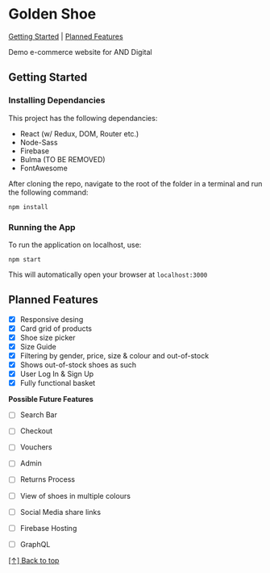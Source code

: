# Golden Shoe

[Getting Started](#getting-started) | [Planned Features](#Planned-Features)

Demo e-commerce website for AND Digital

## Getting Started

### Installing Dependancies

This project has the following dependancies:

- React (w/ Redux, DOM, Router etc.)
- Node-Sass
- Firebase
- Bulma (TO BE REMOVED)
- FontAwesome



After cloning the repo, navigate to the root of the folder in a terminal and run the following command:

```
npm install
```

### Running the App
To run the application on localhost, use:

```
npm start
```

This will automatically open your browser at `localhost:3000` 


## Planned Features

- [x] Responsive desing
- [x] Card grid of products
- [x] Shoe size picker
- [x] Size Guide
- [x] Filtering by gender, price, size & colour and out-of-stock
- [x] Shows out-of-stock shoes as such
- [x] User Log In & Sign Up
- [x] Fully functional basket

**Possible Future Features**
- [ ] Search Bar
- [ ] Checkout
- [ ] Vouchers
- [ ] Admin
- [ ] Returns Process
- [ ] View of shoes in multiple colours
- [ ] Social Media share links
- [ ] Firebase Hosting
- [ ] GraphQL 



[[↑] Back to top](#golden-shoe)
